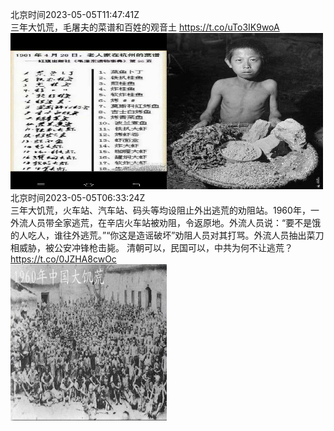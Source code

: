 北京时间2023-05-05T11:47:41Z<br>三年大饥荒，毛屠夫的菜谱和百姓的观音土 https://t.co/uTo3IK9woA<br><img src='/temp/2023/1654332008527540224_0.jpg' width='250' height='250'><img src='/temp/2023/1654332008527540224_1.jpg' width='250' height='250'><br>北京时间2023-05-05T06:33:24Z<br>三年大饥荒，火车站、汽车站、码头等均设阻止外出逃荒的劝阻站。1960年，一外流人员带全家逃荒，在辛店火车站被劝阻，令返原地。外流人员说：“要不是饿的人吃人，谁往外逃荒。”“你这是造谣破坏”劝阻人员对其打骂。外流人员抽出菜刀相威胁，被公安冲锋枪击毙。
清朝可以，民国可以，中共为何不让逃荒？ https://t.co/0JZHA8cwOc<br><img src='/temp/2023/1654252915106672641_0.jpg' width='250' height='250'><br>